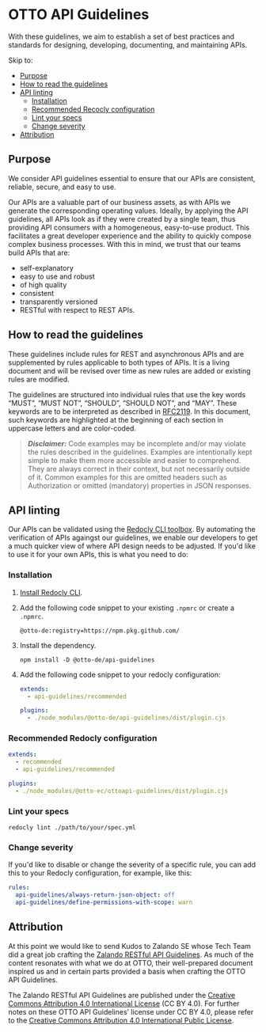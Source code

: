 # OTTO API Guidelines

With these guidelines, we aim to establish a set of best practices and standards for designing, developing, documenting, and maintaining APIs.

Skip to:

- [Purpose](#purpose)
- [How to read the guidelines](#how-to-read-the-guidelines)
- [API linting](#api-linting)
  - [Installation](#installation)
  - [Recommended Recocly configuration](#recommended-redocly-configuration)
  - [Lint your specs](#lint-your-specs)
  - [Change severity](#change-severity)
- [Attribution](#attribution)

## Purpose

We consider API guidelines essential to ensure that our APIs are consistent, reliable, secure, and easy to use.

Our APIs are a valuable part of our business assets, as with APIs we generate the corresponding operating values.
Ideally, by applying the API guidelines, all APIs look as if they were created by a single team, thus providing API consumers with a homogeneous, easy-to-use product.
This facilitates a great developer experience and the ability to quickly compose complex business processes.
With this in mind, we trust that our teams build APIs that are:

- self-explanatory
- easy to use and robust
- of high quality
- consistent
- transparently versioned
- RESTful with respect to REST APIs.

## How to read the guidelines

These guidelines include rules for REST and asynchronous APIs and are supplemented by rules applicable to both types of APIs.
It is a living document and will be revised over time as new rules are added or existing rules are modified.

The guidelines are structured into individual rules that use the key words “MUST”, “MUST NOT”, “SHOULD”, “SHOULD NOT”, and “MAY”.
These keywords are to be interpreted as described in [RFC2119](https://www.ietf.org/rfc/rfc2119.txt).
In this document, such keywords are highlighted at the beginning of each section in uppercase letters and are color-coded.

> **_Disclaimer:_**  Code examples may be incomplete and/or may violate the rules described in the guidelines. Examples are intentionally kept simple to make them more accessible and easier to comprehend. They are always correct in their context, but not necessarily outside of it. Common examples for this are omitted headers such as Authorization or omitted (mandatory) properties in JSON responses.

## API linting

Our APIs can be validated using the [Redocly CLI toolbox](https://github.com/Redocly/redocly-cli).
By automating the verification of APIs againgst our guidelines, we enable our developers to get a much quicker view of where API design needs to be adjusted.
If you'd like to use it for your own APIs, this is what you need to do:

### Installation

1. [Install Redocly CLI](https://redocly.com/docs/cli/installation/).
2. Add the following code snippet to your existing `.npmrc` or create a `.npmrc`.

   ```text
   @otto-de:registry=https://npm.pkg.github.com/
   ```

3. Install the dependency.

   ```shell
   npm install -D @otto-de/api-guidelines
   ```

4. Add the following code snippet to your redocly configuration:

   ```yaml
   extends:
     - api-guidelines/recommended

   plugins:
     - ./node_modules/@otto-de/api-guidelines/dist/plugin.cjs
   ```

### Recommended Redocly configuration

```yaml
extends:
  - recommended
  - api-guidelines/recommended

plugins:
  - ./node_modules/@otto-ec/ottoapi-guidelines/dist/plugin.cjs
```

### Lint your specs

```shell
redocly lint ./path/to/your/spec.yml
```

### Change severity

If you'd like to disable or change the severity of a specific rule,
you can add this to your Redocly configuration, for example, like this:

```yaml
rules:
  api-guidelines/always-return-json-object: off
  api-guidelines/define-permissions-with-scope: warn
```

## Attribution

At this point we would like to send Kudos to Zalando SE whose Tech Team did a great job crafting the [Zalando RESTful API Guidelines](https://opensource.zalando.com/restful-api-guidelines/#).
As much of the content resonates with what we do at OTTO, their well-prepared document inspired us and in certain parts provided a basis when crafting the OTTO API Guidelines.

The Zalando RESTful API Guidelines are published under the [Creative Commons Attribution 4.0 International License](https://github.com/zalando/restful-api-guidelines/blob/main/LICENSE) (CC BY 4.0).
For further notes on these OTTO API Guidelines’ license under CC BY 4.0, please refer to the [Creative Commons Attribution 4.0 International Public License](https://creativecommons.org/licenses/by/4.0/legalcode).

